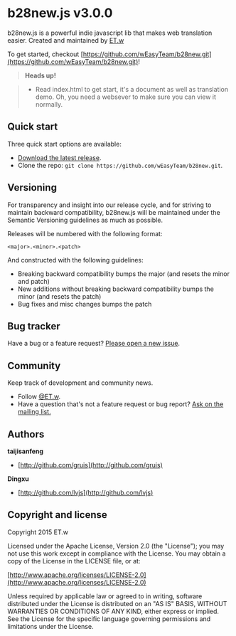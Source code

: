 # b28new.js v3.0.0

b28new.js is a powerful indie javascript lib that makes web translation easier. Created and maintained by [ET.w](http://reasy.com)

To get started, checkout [https://github.com/wEasyTeam/b28new.git](https://github.com/wEasyTeam/b28new.git)!
> **Heads up!**

> - Read index.html to get start, it's a document as well as translation demo. Oh, you need a websever to make sure you can view it normally.



## Quick start

Three quick start options are available:

* [Download the latest release](https://github.com/wEasyTeam/b28new.git/archive/master.zip).
* Clone the repo: `git clone https://github.com/wEasyTeam/b28new.git`.



## Versioning

For transparency and insight into our release cycle, and for striving to maintain backward compatibility, b28new.js will be maintained under the Semantic Versioning guidelines as much as possible.

Releases will be numbered with the following format:

`<major>.<minor>.<patch>`

And constructed with the following guidelines:


* Breaking backward compatibility bumps the major (and resets the minor and patch)
* New additions without breaking backward compatibility bumps the minor (and resets the patch)
* Bug fixes and misc changes bumps the patch




## Bug tracker

Have a bug or a feature request? [Please open a new issue](https://github.com/wEasyTeam/b28new.git/issues).



## Community

Keep track of development and community news.

* Follow [@ET.w](https://github.com/organizations/wEasyTeam).
* Have a question that's not a feature request or bug report? [Ask on the mailing list.](mailto:din.gxu@163.com)




## Authors

**taijisanfeng**

+ [http://github.com/gruis](http://github.com/gruis)


**Dingxu**

+ [http://github.com/lvjs](http://github.com/lvjs)


## Copyright and license

Copyright 2015 ET.w

Licensed under the Apache License, Version 2.0 (the "License");
you may not use this work except in compliance with the License.
You may obtain a copy of the License in the LICENSE file, or at:

  [http://www.apache.org/licenses/LICENSE-2.0](http://www.apache.org/licenses/LICENSE-2.0)

Unless required by applicable law or agreed to in writing, software
distributed under the License is distributed on an "AS IS" BASIS,
WITHOUT WARRANTIES OR CONDITIONS OF ANY KIND, either express or implied.
See the License for the specific language governing permissions and
limitations under the License.
